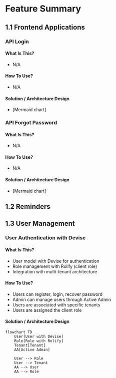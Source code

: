 # Feature Summary

## 1.1 Frontend Applications

### API Login
#### What Is This?
- N/A
#### How To Use?
- N/A
#### Solution / Architecture Design
  - [Mermaid chart]

### API Forgot Password
#### What Is This?
- N/A
#### How To Use?
- N/A
#### Solution / Architecture Design
  - [Mermaid chart]

## 1.2 Reminders

## 1.3 User Management

### User Authentication with Devise
#### What Is This?
- User model with Devise for authentication
- Role management with Rolify (client role)
- Integration with multi-tenant architecture
#### How To Use?
- Users can register, login, recover password
- Admin can manage users through Active Admin
- Users are associated with specific tenants
- Users are assigned the client role
#### Solution / Architecture Design
```mermaid
flowchart TD
    User[User with Devise]
    Role[Role with Rolify]
    Tenant[Tenant]
    AA[Active Admin]

    User --> Role
    User --> Tenant
    AA --> User
    AA --> Role
```
